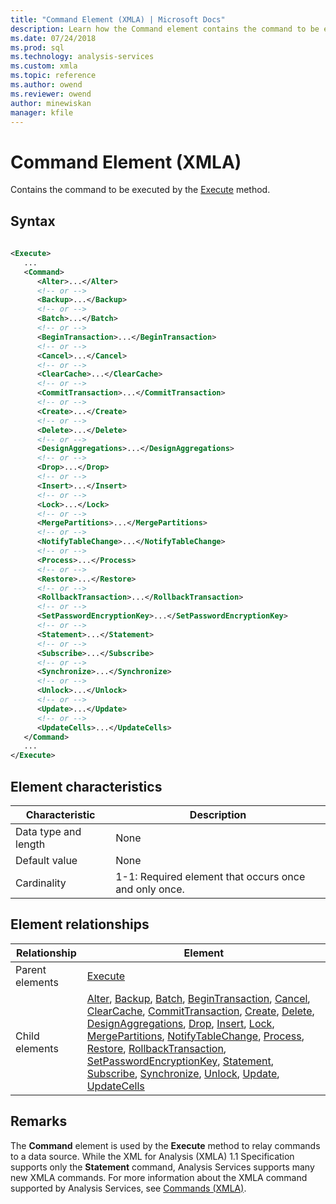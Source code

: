 ```yaml
---
title: "Command Element (XMLA) | Microsoft Docs"
description: Learn how the Command element contains the command to be executed by the Execute method.
ms.date: 07/24/2018
ms.prod: sql
ms.technology: analysis-services
ms.custom: xmla
ms.topic: reference
ms.author: owend
ms.reviewer: owend
author: minewiskan
manager: kfile
---
```

# Command Element (XMLA)

  Contains the command to be executed by the [Execute](../xml-elements-methods-execute.md) method.  
  
## Syntax  
  
```xml  
  
<Execute>  
   ...  
   <Command>  
      <Alter>...</Alter>  
      <!-- or -->  
      <Backup>...</Backup>  
      <!-- or -->  
      <Batch>...</Batch>  
      <!-- or -->  
      <BeginTransaction>...</BeginTransaction>  
      <!-- or -->  
      <Cancel>...</Cancel>  
      <!-- or -->  
      <ClearCache>...</ClearCache>  
      <!-- or -->  
      <CommitTransaction>...</CommitTransaction>  
      <!-- or -->  
      <Create>...</Create>  
      <!-- or -->  
      <Delete>...</Delete>  
      <!-- or -->  
      <DesignAggregations>...</DesignAggregations>  
      <!-- or -->  
      <Drop>...</Drop>  
      <!-- or -->  
      <Insert>...</Insert>  
      <!-- or -->  
      <Lock>...</Lock>  
      <!-- or -->  
      <MergePartitions>...</MergePartitions>  
      <!-- or -->  
      <NotifyTableChange>...</NotifyTableChange>  
      <!-- or -->  
      <Process>...</Process>  
      <!-- or -->  
      <Restore>...</Restore>  
      <!-- or -->  
      <RollbackTransaction>...</RollbackTransaction>  
      <!-- or -->  
      <SetPasswordEncryptionKey>...</SetPasswordEncryptionKey>  
      <!-- or -->  
      <Statement>...</Statement>  
      <!-- or -->  
      <Subscribe>...</Subscribe>  
      <!-- or -->  
      <Synchronize>...</Synchronize>  
      <!-- or -->  
      <Unlock>...</Unlock>  
      <!-- or -->  
      <Update>...</Update>  
      <!-- or -->  
      <UpdateCells>...</UpdateCells>  
   </Command>  
   ...  
</Execute>  
```  
  
## Element characteristics  
  
|Characteristic|Description|  
|--------------------|-----------------|  
|Data type and length|None|  
|Default value|None|  
|Cardinality|1-1: Required element that occurs once and only once.|  
  
## Element relationships  
  
|Relationship|Element|  
|------------------|-------------|  
|Parent elements|[Execute](../xml-elements-methods-execute.md)|  
|Child elements|[Alter](../xml-elements-commands/alter-element-xmla.md), [Backup](../xml-elements-commands/backup-element-xmla.md), [Batch](../xml-elements-commands/batch-element-xmla.md), [BeginTransaction](../xml-elements-commands/begintransaction-element-xmla.md), [Cancel](../xml-elements-commands/cancel-element-xmla.md), [ClearCache](../xml-elements-commands/clearcache-element-xmla.md), [CommitTransaction](../xml-elements-commands/committransaction-element-xmla.md), [Create](../xml-elements-commands/create-element-xmla.md), [Delete](../xml-elements-commands/delete-element-xmla.md), [DesignAggregations](../xml-elements-commands/designaggregations-element-xmla.md), [Drop](../xml-elements-commands/drop-element-xmla.md), [Insert](../xml-elements-commands/insert-element-xmla.md), [Lock](../xml-elements-commands/lock-element-xmla.md), [MergePartitions](../xml-elements-commands/mergepartitions-element-xmla.md), [NotifyTableChange](../xml-elements-commands/notifytablechange-element-xmla.md), [Process](../xml-elements-commands/process-element-xmla.md), [Restore](../xml-elements-commands/restore-element-xmla.md), [RollbackTransaction](../xml-elements-commands/rollbacktransaction-element-xmla.md), [SetPasswordEncryptionKey](https://msdn.microsoft.com/fb262737-f0f4-4441-985e-3b2a94d00a9e), [Statement](../xml-elements-commands/statement-element-xmla.md), [Subscribe](../xml-elements-commands/subscribe-element-xmla.md), [Synchronize](../xml-elements-commands/synchronize-element-xmla.md), [Unlock](../xml-elements-commands/unlock-element-xmla.md), [Update](../xml-elements-commands/update-element-xmla.md), [UpdateCells](../xml-elements-commands/drop-element-xmla.md)|  
  
## Remarks  
 The **Command** element is used by the **Execute** method to relay commands to a data source. While the XML for Analysis (XMLA) 1.1 Specification supports only the **Statement** command, Analysis Services supports many new XMLA commands. For more information about the XMLA command supported by Analysis Services, see [Commands &#40;XMLA&#41;](../xml-elements-commands/xml-elements-commands.md).  

